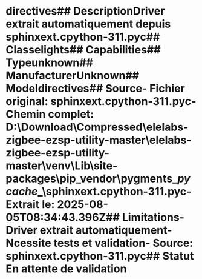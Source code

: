# directives##  DescriptionDriver extrait automatiquement depuis sphinxext.cpython-311.pyc##  Classelights##  Capabilities##  Typeunknown##  ManufacturerUnknown##  Modeldirectives##  Source- **Fichier original**: sphinxext.cpython-311.pyc- **Chemin complet**: D:\Download\Compressed\elelabs-zigbee-ezsp-utility-master\elelabs-zigbee-ezsp-utility-master\venv\Lib\site-packages\pip\_vendor\pygments\__pycache__\sphinxext.cpython-311.pyc- **Extrait le**: 2025-08-05T08:34:43.396Z##  Limitations- Driver extrait automatiquement- Ncessite tests et validation- Source: sphinxext.cpython-311.pyc##  Statut En attente de validation